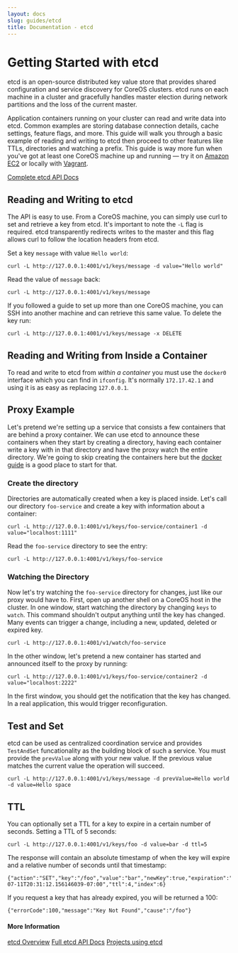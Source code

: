 ```yaml
---
layout: docs
slug: guides/etcd
title: Documentation - etcd
---
```


# Getting Started with etcd

etcd is an open-source distributed key value store that provides shared configuration and service discovery for CoreOS clusters. etcd runs on each machine in a cluster and gracefully handles master election during network partitions and the loss of the current master.

Application containers running on your cluster can read and write data into etcd. Common examples are storing database connection details, cache settings, feature flags, and more. This guide will walk you through a basic example of reading and writing to etcd then proceed to other features like TTLs, directories and watching a prefix. This guide is way more fun when you've got at least one CoreOS machine up and running &mdash; try it on [Amazon EC2](docs/ec2/) or locally with [Vagrant](docs/vagrant).

<a class="btn btn-default" href="https://github.com/coreos/etcd#etcd">Complete etcd API Docs</a>

## Reading and Writing to etcd

The API is easy to use. From a CoreOS machine, you can simply use curl to set and retrieve a key from etcd. It's important to note the `-L` flag is required. etcd transparently redirects writes to the master and this flag allows curl to follow the location headers from etcd.

Set a key `message` with value `Hello world`:

```
curl -L http://127.0.0.1:4001/v1/keys/message -d value="Hello world"
```

Read the value of `message` back:

```
curl -L http://127.0.0.1:4001/v1/keys/message
```

If you followed a guide to set up more than one CoreOS machine, you can SSH into another machine and can retrieve this same value. To delete the key run:

```
curl -L http://127.0.0.1:4001/v1/keys/message -x DELETE
```

## Reading and Writing from Inside a Container

To read and write to etcd from *within a container* you must use the `docker0` interface which you can find in `ifconfig`. It's normally `172.17.42.1` and using it is as easy as replacing `127.0.0.1`.

## Proxy Example

Let's pretend we're setting up a service that consists a few containers that are behind a proxy container. We can use etcd to announce these containers when they start by creating a directory, having each container write a key with in that directory and have the proxy watch the entire directory. We're going to skip creating the containers here but the [docker guide](docs/docker) is a good place to start for that.

### Create the directory

Directories are automatically created when a key is placed inside. Let's call our directory `foo-service` and create a key with information about a container:

```
curl -L http://127.0.0.1:4001/v1/keys/foo-service/container1 -d value="localhost:1111"
```

Read the `foo-service` directory to see the entry:

```
curl -L http://127.0.0.1:4001/v1/keys/foo-service
```

### Watching the Directory

Now let's try watching the `foo-service` directory for changes, just like our proxy would have to. First, open up another shell on a CoreOS host in the cluster. In one window, start watching the directory by changing `keys` to `watch`. This command shouldn't output anything until the key has changed. Many events can trigger a change, including a new, updated, deleted or expired key.

```
curl -L http://127.0.0.1:4001/v1/watch/foo-service
```

In the other window, let's pretend a new container has started and announced itself to the proxy by running:

```
curl -L http://127.0.0.1:4001/v1/keys/foo-service/container2 -d value="localhost:2222"
```

In the first window, you should get the notification that the key has changed. In a real application, this would trigger reconfiguration.

## Test and Set

etcd can be used as centralized coordination service and provides `TestAndSet` funcationality as the building block of such a service. You must provide the `prevValue` along with your new value. If the previous value matches the current value the operation will succeed.

```
curl -L http://127.0.0.1:4001/v1/keys/message -d prevValue=Hello world -d value=Hello space
```

## TTL

You can optionally set a TTL for a key to expire in a certain number of seconds. Setting a TTL of 5 seconds:

```
curl -L http://127.0.0.1:4001/v1/keys/foo -d value=bar -d ttl=5
```

The response will contain an absolute timestamp of when the key will expire and a relative number of seconds until that timestamp:

```
{"action":"SET","key":"/foo","value":"bar","newKey":true,"expiration":"2013-07-11T20:31:12.156146039-07:00","ttl":4,"index":6}
```

If you request a key that has already expired, you will be returned a 100:

```
{"errorCode":100,"message":"Key Not Found","cause":"/foo"}
```

#### More Information
<a class="btn btn-default" href="/using-coreos/etcd">etcd Overview</a>
<a class="btn btn-default" href="https://github.com/coreos/etcd">Full etcd API Docs</a>
<a class="btn btn-default" href="https://github.com/coreos/etcd#libraries-and-tools">Projects using etcd</a>
